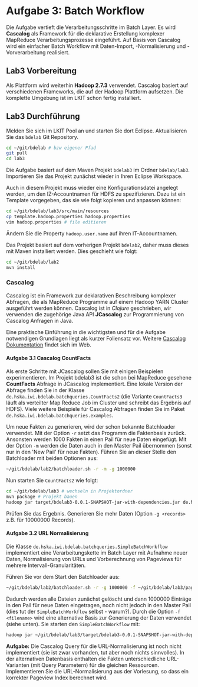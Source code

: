 # Aufgabe 3: Batch Workflow

Die Aufgabe vertieft die Verarbeitungsschritte im Batch Layer. Es wird
**Cascalog** als Framework für die deklarative Erstellung komplexer MapReduce
Verarbeitungsprozesse eingeführt. Auf Basis von Cascalog wird ein einfacher
Batch Workflow mit Daten-Import, -Normalisierung und -Vorverarbeitung
realisiert.

## Lab3 Vorbereitung

Als Plattform wird weiterhin **Hadoop 2.7.3** verwendet. Cascalog basiert auf
verschiedenen Frameworks, die auf der Hadoop Plattform aufsetzen. Die komplette
Umgebung ist im LKIT schon fertig installiert.

## Lab3 Durchführung

Melden Sie sich im LKIT Pool an und starten Sie dort Eclipse. Aktualisieren Sie
das `bdelab` Git Repository.

```bash
cd ~/git/bdelab # bzw eigener Pfad
git pull
cd lab3
```

Die Aufgabe basiert auf dem Maven Projekt `bdelab3` im Ordner `bdelab/lab3`.
Importieren Sie das Projekt zunächst wieder in Ihren Eclipse Workspace.

Auch in diesem Projekt muss wieder eine Konfigurationsdatei angelegt werden, um
den IZ-Accountnamen für HDFS zu spezifizieren. Dazu ist ein Template vorgegeben,
das sie wie folgt kopieren und anpassen können:

```bash
cd ~/git/bdelab/lab3/src/main/resources
cp template.hadoop.properties hadoop.properties
vim hadoop.properties # file editieren
```

Ändern Sie die Property `hadoop.user.name` auf ihren IT-Accountnamen.

Das Projekt basiert auf dem vorherigen Projekt `bdelab2`, daher muss dieses mit
Maven installiert werden. Dies geschieht wie folgt:

```bash
cd ~/git/bdelab/lab2
mvn install
```

### Cascalog

Cascalog ist ein Framework zur deklarativen Beschreibung komplexer Abfragen, die
als MapReduce Programme auf einem Hadoop YARN Cluster ausgeführt werden können.
Cascalog ist in *Clojure* geschrieben, wir verwenden die zugehörige Java API
**JCascalog** zur Programmierung von Cascalog Anfragen in Java.

Eine praktische Einführung in die wichtigsten und für die Aufgabe notwendigen
Grundlagen liegt als kurzer Foliensatz vor. Weitere [Cascalog
Dokumentation](https://github.com/nathanmarz/cascalog/wiki/JCascalog) findet
sich im Web.

#### Aufgabe 3.1 Cascalog CountFacts

Als erste Schritte mit JCascalog sollen Sie mit einigen Beispielen
experimentieren. Im Projekt bdelab3 ist die schon bei MapReduce gesehene
**CountFacts** Abfrage in JCascalog implementiert. Eine lokale Version der
Abfrage finden Sie in der Klasse `de.hska.iwi.bdelab.batchqueries.CountFacts2`
(die Variante `CountFacts3` läuft als verteilter Map Reduce Job im Cluster und
schreibt das Ergebnis auf HDFS). Viele weitere Beispiele für Cascalog Abfragen
finden Sie im Paket `de.hska.iwi.bdelab.batchqueries.examples`.

Um neue Fakten zu generieren, wird der schon bekannte Batchloader verwendet. Mit
der Option `-r` setzt das Programm die Faktenbasis zurück. Ansonsten werden 1000
Fakten in einen Pail für neue Daten eingefügt. Mit der Option `-m` werden die
Daten auch in den Master Pail übernommen (sonst nur in den 'New Pail' für neue
Fakten). Führen Sie an dieser Stelle den Batchloader mit beiden Optionen aus:

```bash
~/git/bdelab/lab2/batchloader.sh -r -m -g 1000000
```

Nun starten Sie `CountFacts2` wie folgt:

```bash
cd ~/git/bdelab/lab3 # wechseln in Projektordner
mvn package # Projekt bauen
hadoop jar target/bdelab3-0.0.1-SNAPSHOT-jar-with-dependencies.jar de.hska.iwi.bdelab.batchqueries.CountFacts2
```

Prüfen Sie das Ergebnis. Generieren Sie mehr Daten (Option `-g <records>` z.B.
für 10000000 Records).

#### Aufgabe 3.2 URL Normalisierung

Die Klasse `de.hska.iwi.bdelab.batchqueries.SimpleBatchWorkflow` implementiert
eine Verarbeitungskette im Batch Layer mit Aufnahme neuer Daten, Normalisierung
von URLs und Vorberechnung von Pageviews für mehrere Intervall-Granularitäten.

Führen Sie vor dem Start den Batchloader aus:

```bash
~/git/bdelab/lab2/batchloader.sh -r -g 1000000 -f ~/git/bdelab/lab3/pageviews2.txt
```

Dadurch werden alle Dateien zunächst gelöscht und dann 1000000 Einträge in den
Pail für neue Daten eingetragen, noch nicht jedoch in den Master Pail (dies tut
der `SimpleBatchWorkflow` selbst - warum?). Durch die Option `-f <filename>`
wird eine alternative Basis zur Generierung der Daten verwendet (siehe unten).
Sie starten den `SimpleBatchWorkflow` mit:

```bash
hadoop jar ~/git/bdelab/lab3/target/bdelab3-0.0.1-SNAPSHOT-jar-with-dependencies.jar de.hska.iwi.bdelab.batchqueries.SimpleBatchWorkflow
```

**Aufgabe:** Die Cascalog Query für die URL-Normalisierung ist noch nicht
implementiert (sie ist zwar vorhanden, tut aber noch nichts sinnvolles). In der
alternativen Datenbasis enthalten die Fakten unterschiedliche URL-Varianten (mit
Query Parametern) für die gleichen Ressourcen. Implementieren Sie die
URL-Normalisierung aus der Vorlesung, so dass ein korrekter Pageview Index
berechnet wird.
